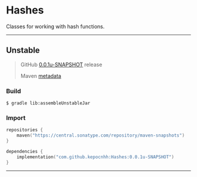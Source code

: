 # Hashes
Classes for working with hash functions.

---

## Unstable

> GitHub [0.0.1u-SNAPSHOT](https://github.com/StanleyProjects/Hashes/releases/tag/0.0.1u-SNAPSHOT) release
>
> Maven [metadata](https://central.sonatype.com/repository/maven-snapshots/com/github/kepocnhh/Hashes/maven-metadata.xml)

### Build
```
$ gradle lib:assembleUnstableJar
```

### Import
```kotlin
repositories {
    maven("https://central.sonatype.com/repository/maven-snapshots")
}

dependencies {
    implementation("com.github.kepocnhh:Hashes:0.0.1u-SNAPSHOT")
}
```

---
